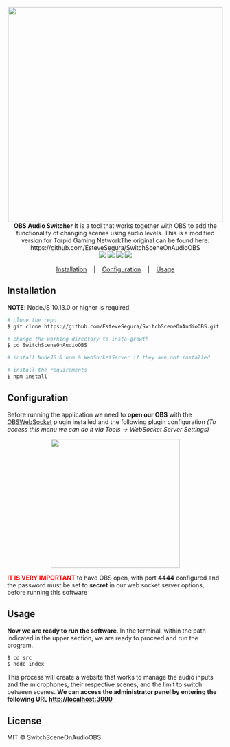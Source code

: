 <p align=center>
  <img width="500" src="https://i.imgur.com/bvRuZzu.png"/>
  <br>
  <span><strong>OBS Audio Switcher</strong> It is a tool that works together with OBS to add the functionality of changing scenes using audio levels. This is a modified version for Torpid Gaming Network</span><span>The original can be found here: https://github.com/EsteveSegura/SwitchSceneOnAudioOBS</span><br />
<img src="https://img.shields.io/badge/NodeJS-10.13.0-green"> 
<img src="https://img.shields.io/badge/License-MIT-blue">
<a href="http://girlazo.com"><img src="https://img.shields.io/badge/Website-up-green"></a>
<img src="https://img.shields.io/badge/Version-1.0.0-blue">
</p>

<p align="center">
  <a href="#installation">Installation</a>
    &nbsp;&nbsp;&nbsp;|&nbsp;&nbsp;&nbsp;
  <a href="#configuration">Configuration</a>
  &nbsp;&nbsp;&nbsp;|&nbsp;&nbsp;&nbsp;
  <a href="#usage">Usage</a>
  
</p>

## Installation

**NOTE**: NodeJS 10.13.0 or higher is required.

```bash
# clone the repo
$ git clone https://github.com/EsteveSegura/SwitchSceneOnAudioOBS.git

# change the working directory to insta-growth
$ cd SwitchSceneOnAudioOBS

# install NodeJS & npm & WebSocketServer if they are not installed

# install the requirements
$ npm install
```

## Configuration
Before running the application we need to **open our OBS** with the <a href="https://obsproject.com/forum/resources/obs-websocket-remote-control-obs-studio-from-websockets.466/">OBSWebSocket</a> plugin installed and the following plugin configuration *(To access this menu we can do it via Tools -> WebSocket Server Settings)*
<div align=center>
  <img width=300 src="https://i.imgur.com/HhMDG0l.png"/>
</div>

<span style="color:red; font-weight: bold;">IT IS VERY IMPORTANT </span>to have OBS open, with port **4444** configured and the password must be set to **secret** in our web socket server options, before running this software 

## Usage
**Now we are ready to run the software**. In the terminal, within the path indicated in the upper section, we are ready to proceed and run the program.
``` bash
$ cd src
$ node index
```

This process will create a website that works to manage the audio inputs and the microphones, their respective scenes, and the limit to switch between scenes. **We can access the administrator panel by entering the following URL <a href="http: //localhost:3000">http://localhost:3000</a>**

## License
MIT © SwitchSceneOnAudioOBS